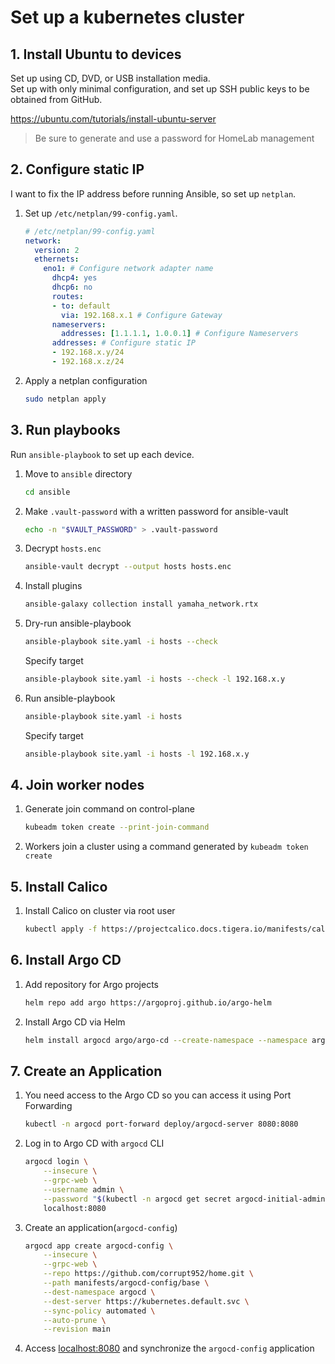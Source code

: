 # Set up a kubernetes cluster

## 1. Install Ubuntu to devices

Set up using CD, DVD, or USB installation media.  
Set up with only minimal configuration, and set up SSH public keys to be obtained from GitHub.

https://ubuntu.com/tutorials/install-ubuntu-server

> Be sure to generate and use a password for HomeLab management

## 2. Configure static IP

I want to fix the IP address before running Ansible, so set up `netplan`.

1. Set up `/etc/netplan/99-config.yaml`.

    ```yaml
    # /etc/netplan/99-config.yaml
    network:
      version: 2
      ethernets:
        eno1: # Configure network adapter name
          dhcp4: yes
          dhcp6: no
          routes:
          - to: default
            via: 192.168.x.1 # Configure Gateway
          nameservers:
            addresses: [1.1.1.1, 1.0.0.1] # Configure Nameservers
          addresses: # Configure static IP
          - 192.168.x.y/24
          - 192.168.x.z/24
    ```

1. Apply a netplan configuration

    ```sh
    sudo netplan apply
    ```

## 3. Run playbooks

Run `ansible-playbook` to set up each device.

1. Move to `ansible` directory

    ```sh
    cd ansible
    ```

1. Make `.vault-password` with a written password for ansible-vault

    ```sh
    echo -n "$VAULT_PASSWORD" > .vault-password
    ```

1. Decrypt `hosts.enc`

    ```sh
    ansible-vault decrypt --output hosts hosts.enc
    ```

1. Install plugins

    ```sh
    ansible-galaxy collection install yamaha_network.rtx
    ```

1. Dry-run ansible-playbook

    ```sh
    ansible-playbook site.yaml -i hosts --check
    ```

    Specify target
    ```sh
    ansible-playbook site.yaml -i hosts --check -l 192.168.x.y
    ```

1. Run ansible-playbook

    ```sh
    ansible-playbook site.yaml -i hosts
    ```
    
    Specify target
    ```sh
    ansible-playbook site.yaml -i hosts -l 192.168.x.y
    ```

## 4. Join worker nodes

1. Generate join command on control-plane

    ```sh
    kubeadm token create --print-join-command
    ```

1. Workers join a cluster using a command generated by `kubeadm token create`

## 5. Install Calico

1. Install Calico on cluster via root user

    ```sh
    kubectl apply -f https://projectcalico.docs.tigera.io/manifests/calico.yaml
    ```

## 6. Install Argo CD

1. Add repository for Argo projects

    ```sh
    helm repo add argo https://argoproj.github.io/argo-helm
    ```

1. Install Argo CD via Helm

    ```sh
    helm install argocd argo/argo-cd --create-namespace --namespace argocd
    ```

## 7. Create an Application

1. You need access to the Argo CD so you can access it using Port Forwarding

    ```sh
    kubectl -n argocd port-forward deploy/argocd-server 8080:8080
    ```

1. Log in to Argo CD with `argocd` CLI

    ```sh
    argocd login \
        --insecure \
        --grpc-web \
        --username admin \
        --password "$(kubectl -n argocd get secret argocd-initial-admin-secret -o jsonpath="{.data.password}" | base64 -d)" \
        localhost:8080
    ```

1. Create an application(`argocd-config`)

    ```sh
    argocd app create argocd-config \
        --insecure \
        --grpc-web \
        --repo https://github.com/corrupt952/home.git \
        --path manifests/argocd-config/base \
        --dest-namespace argocd \
        --dest-server https://kubernetes.default.svc \
        --sync-policy automated \
        --auto-prune \
        --revision main
    ```

1. Access [localhost:8080](http://localhost:8080) and synchronize the `argocd-config` application 
